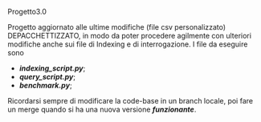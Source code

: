 Progetto3.0

Progetto aggiornato alle ultime modifiche (file csv personalizzato) DEPACCHETTIZZATO, in modo
da poter procedere agilmente con ulteriori modifiche anche sui file di Indexing e di interrogazione.
I file da eseguire sono 
+ ***indexing_script.py***; 
+ ***query_script.py***;
+ ***benchmark.py***;

Ricordarsi sempre di modificare la code-base in un branch locale, poi fare un merge quando si ha
una nuova versione ***funzionante***.
